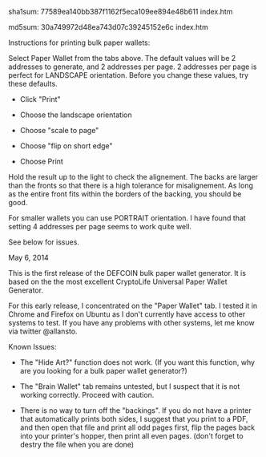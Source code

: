

sha1sum: 77589ea140bb387f1162f5eca109ee894e48b611  index.htm

md5sum: 30a749972d48ea743d07c39245152e6c  index.htm

Instructions for printing bulk paper wallets:

Select Paper Wallet from the tabs above. The default values will be 2 addresses to generate, and 2 addresses per page.
2 addresses per page is perfect for LANDSCAPE orientation. Before you change these values, try these defaults.

- Click "Print"

- Choose the landscape orientation

- Choose "scale to page"

- Choose "flip on short edge"

- Choose Print

Hold the result up to the light to check the alignement. The backs are larger than the fronts so that there is a
high tolerance for misalignement. As long as the entire front fits within the borders of the backing, you should be good.

For smaller wallets you can use PORTRAIT orientation. I have found that setting 4 addresses per page seems to work quite well.

See below for issues.

May 6, 2014

This is the first release of the DEFCOIN bulk paper wallet generator. It is based on the the most excellent CryptoLife Universal Paper Wallet Generator.

For this early release, I concentrated on the "Paper Wallet" tab. I tested it in Chrome and Firefox on Ubuntu as I don't currently have access to other systems to test. If you have any problems with other systems, let me know via twitter @allansto.

Known Issues:

- The "Hide Art?" function does not work. (If you want this function, why are you looking for a bulk paper wallet generator?)

- The "Brain Wallet" tab remains untested, but I suspect that it is not working correctly. Proceed with caution.

- There is no way to turn off the "backings". If you do not have a printer that automatically prints both sides, I suggest that you print to a PDF, and then open that file and print all odd pages first, flip the pages back into your printer's hopper, then print all even pages. (don't forget to destry the file when you are done)
